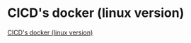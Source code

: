 # CICD's docker (linux version)
[CICD's docker (linux version)](https://aiwithcloud.com/2022/09/19/cicds_docker_linux_version/)